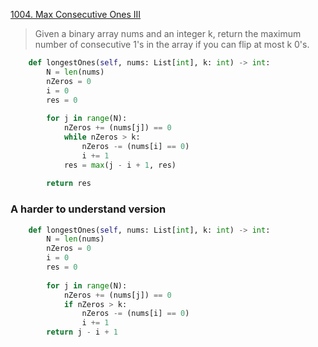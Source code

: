 [1004. Max Consecutive Ones III](https://leetcode.com/problems/max-consecutive-ones-iii)

> Given a binary array nums and an integer k, return the maximum number of consecutive 1's in the array if you can flip at most k 0's.


```python
    def longestOnes(self, nums: List[int], k: int) -> int: 
        N = len(nums) 
        nZeros = 0 
        i = 0  
        res = 0 
         
        for j in range(N): 
            nZeros += (nums[j]) == 0 
            while nZeros > k: 
                nZeros -= (nums[i] == 0) 
                i += 1 
            res = max(j - i + 1, res) 
             
        return res
```


### A harder to understand version
```python
    def longestOnes(self, nums: List[int], k: int) -> int: 
        N = len(nums) 
        nZeros = 0 
        i = 0 
        res = 0 
         
        for j in range(N): 
            nZeros += (nums[j]) == 0 
            if nZeros > k: 
                nZeros -= (nums[i] == 0) 
                i += 1 
        return j - i + 1
```